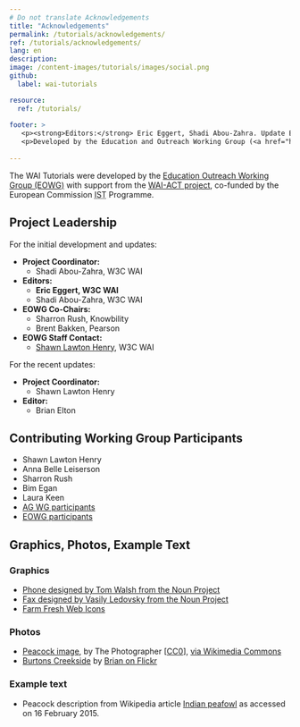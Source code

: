 ```yaml
---
# Do not translate Acknowledgements
title: "Acknowledgements"
permalink: /tutorials/acknowledgements/
ref: /tutorials/acknowledgements/
lang: en
description:
image: /content-images/tutorials/images/social.png
github:
  label: wai-tutorials

resource:
  ref: /tutorials/
  
footer: >
   <p><strong>Editors:</strong> Eric Eggert, Shadi Abou-Zahra. Update Editor: Brian Elton. Contributors: Shawn Lawton Henry, Anna Belle Leiserson, Sharron Rush, Bim Egan, Laura Keen, <a href="https://www.w3.org/groups/wg/ag/participants">AG WG participants</a>, <a href="https://www.w3.org/groups/wg/eowg/participants">EOWG participants</a>.</p>
   <p>Developed by the Education and Outreach Working Group (<a href="https://www.w3.org/groups/wg/eowg">EOWG</a>). Updated with support from the <a href="https://www.w3.org/WAI/WCAGTA/">WCAG Technical Assistance (WCAG TA) project</a>. Developed with support from the <a href="https://www.w3.org/WAI/ACT/">WAI-ACT project</a>, co-funded by the European Commission <abbr title="Information Society Technologies">IST</abbr> Programme.</p>
   
---
```


The WAI Tutorials were developed by the [Education Outreach Working Group (EOWG)](https://www.w3.org/groups/wg/eowg/) with support from the [WAI-ACT project](https://www.w3.org/WAI/ACT/), co-funded by the European Commission <abbr title="Information Society Technologies">IST</abbr> Programme.


## Project Leadership
For the initial development and updates:

-   **Project Coordinator:**
    -   Shadi Abou-Zahra, W3C WAI
-   **Editors:**
    -   **Eric Eggert, W3C WAI**
    -   Shadi Abou-Zahra, W3C WAI
-   **EOWG Co-Chairs:**
    -   Sharron Rush, Knowbility
    -   Brent Bakken, Pearson
-   **EOWG Staff Contact:**
    -   [Shawn Lawton Henry](https://www.w3.org/People/shawn), W3C WAI
    
For the recent updates:
-   **Project Coordinator:**
    -   Shawn Lawton Henry
-   **Editor:**
    -   Brian Elton

## Contributing Working Group Participants
* Shawn Lawton Henry
* Anna Belle Leiserson
* Sharron Rush
* Bim Egan
* Laura Keen
* [AG WG participants](https://www.w3.org/groups/wg/ag/participants)
* [EOWG participants](https://www.w3.org/groups/wg/eowg/participants)

## Graphics, Photos, Example Text

### Graphics

* [Phone designed by Tom Walsh from the Noun Project](https://thenounproject.com/term/phone/52971/)
* [Fax designed by Vasily Ledovsky from the Noun Project](https://thenounproject.com/term/fax/8017/)
* [Farm Fresh Web Icons](http://www.fatcow.com/free-icons)

### Photos

* [Peacock image](https://en.wikipedia.org/wiki/File:Pavo_Real_Venezolano.jpg), by The Photographer [<a href="https://creativecommons.org/publicdomain/zero/1.0/deed.en">CC0</a>], <a href="https://commons.wikimedia.org/wiki/File%3APavo_Real_Venezolano.jpg">via Wikimedia Commons</a>
* [Burtons Creekside](https://secure.flickr.com/photos/makelessnoise/1423697879/in/set-72157602113996846/) by [Brian on Flickr](https://secure.flickr.com/photos/makelessnoise/)

### Example text

* Peacock description from Wikipedia article [Indian peafowl](https://en.wikipedia.org/w/index.php?title=Indian_peafowl&oldid=647099660) as accessed on 16 February 2015.
